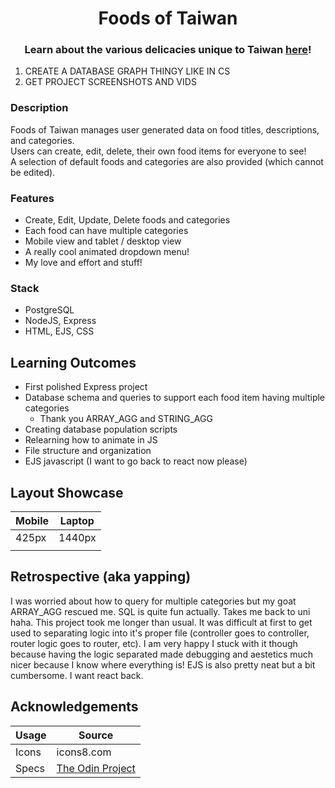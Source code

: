 <h1 align="center">Foods of Taiwan</h1>
<h3 align="center">Learn about the various delicacies unique to Taiwan <a href=''>here</a>!</h3>
<p align="center">
    <!-- <img align="center" width="" alt="" src=""> -->
</p>



1. CREATE A DATABASE GRAPH THINGY LIKE IN CS
2. GET PROJECT SCREENSHOTS AND VIDS

### Description
Foods of Taiwan manages user generated data on food titles, descriptions, and categories.
<br>
Users can create, edit, delete, their own food items for everyone to see!
<br>
A selection of default foods and categories are also provided (which cannot be edited).

### Features
- Create, Edit, Update, Delete foods and categories
- Each food can have multiple categories
- Mobile view and tablet / desktop view
- A really cool animated dropdown menu!
- My love and effort and stuff!

### Stack
- PostgreSQL
- NodeJS, Express
- HTML, EJS, CSS

## Learning Outcomes
- First polished Express project
- Database schema and queries to support each food item having multiple categories
    - Thank you ARRAY_AGG and STRING_AGG
- Creating database population scripts
- Relearning how to animate in JS
- File structure and organization
- EJS javascript (I want to go back to react now please)

## Layout Showcase

<!-- <img width="" alt="" src="./project-images/responsive-demo.gif"> -->

|  Mobile |  Laptop  | 
|  -----  |  ------  | 
|  425px  |  1440px  | 
| <img width="" alt="" src="./project-images/mobile-425.png"> | <img width="" alt="" src="./project-images/tablet-768-win.png"> | <img width="" alt="" src="./project-images/laptop-1440.png"> | 

## Retrospective (aka yapping)
I was worried about how to query for multiple categories but my goat ARRAY_AGG rescued me. SQL is quite fun actually. Takes me back to uni haha. This project took me longer than usual. It was difficult at first to get used to separating logic into it's proper file (controller goes to controller, router logic goes to router, etc). I am very happy I stuck with it though because having the logic separated made debugging and aestetics much nicer because I know where everything is! EJS is also pretty neat but a bit cumbersome. I want react back. 

## Acknowledgements

| Usage   | Source   |
| ------- | -------------- |
| Icons   | icons8.com     |
| Specs | [The Odin Project](https://www.theodinproject.com/lessons/node-path-nodejs-inventory-application) |
